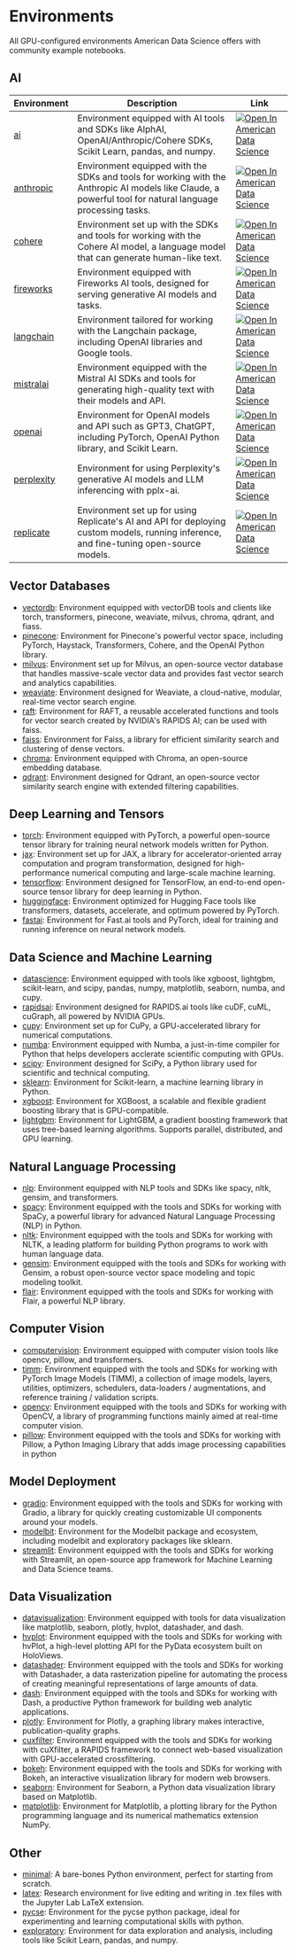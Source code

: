 # Environments

All GPU-configured environments American Data Science offers with community example notebooks.

## AI
| Environment | Description | Link |
|-------------|-------------|------|
| [ai](./ai) | Environment equipped with AI tools and SDKs like AlphAI, OpenAI/Anthropic/Cohere SDKs, Scikit Learn, pandas, and numpy. | [![Open In American Data Science](https://dashboard.amdatascience.com/images/shieldio-badge.svg)](https://lab.amdatascience.com/hub/user-redirect/git-pull?repo=https%3A%2F%2Fgithub.com%2Famericandatascience%2Fenvironments&urlpath=lab%2Ftree%2Fenvironments%2Fai/quickstart.ipynb&branch=main) |
| [anthropic](./anthropic) | Environment equipped with the SDKs and tools for working with the Anthropic AI models like Claude, a powerful tool for natural language processing tasks. | [![Open In American Data Science](https://dashboard.amdatascience.com/images/shieldio-badge.svg)](https://lab.amdatascience.com/hub/user-redirect/git-pull?repo=https%3A%2F%2Fgithub.com%2Famericandatascience%2Fenvironments&urlpath=lab%2Ftree%2Fenvironments%2Fanthropic/quickstart.ipynb&branch=main) |
| [cohere](./cohere) | Environment set up with the SDKs and tools for working with the Cohere AI model, a language model that can generate human-like text. | [![Open In American Data Science](https://dashboard.amdatascience.com/images/shieldio-badge.svg)](https://lab.amdatascience.com/hub/user-redirect/git-pull?repo=https%3A%2F%2Fgithub.com%2Famericandatascience%2Fenvironments&urlpath=lab%2Ftree%2Fenvironments%2Fcohere/quickstart.ipynb&branch=main) |
| [fireworks](./fireworks) | Environment equipped with Fireworks AI tools, designed for serving generative AI models and tasks. | [![Open In American Data Science](https://dashboard.amdatascience.com/images/shieldio-badge.svg)](https://lab.amdatascience.com/hub/user-redirect/git-pull?repo=https%3A%2F%2Fgithub.com%2Famericandatascience%2Fenvironments&urlpath=lab%2Ftree%2Fenvironments%2Ffireworks/quickstart.ipynb&branch=main) |
| [langchain](./langchain) | Environment tailored for working with the Langchain package, including OpenAI libraries and Google tools. | [![Open In American Data Science](https://dashboard.amdatascience.com/images/shieldio-badge.svg)](https://lab.amdatascience.com/hub/user-redirect/git-pull?repo=https%3A%2F%2Fgithub.com%2Famericandatascience%2Fenvironments&urlpath=lab%2Ftree%2Fenvironments%2Flangchain/quickstart.ipynb&branch=main) |
| [mistralai](./mistralai) | Environment equipped with the Mistral AI SDKs and tools for generating high-quality text with their models and API. | [![Open In American Data Science](https://dashboard.amdatascience.com/images/shieldio-badge.svg)](https://lab.amdatascience.com/hub/user-redirect/git-pull?repo=https%3A%2F%2Fgithub.com%2Famericandatascience%2Fenvironments&urlpath=lab%2Ftree%2Fenvironments%2Fmistralai/quickstart.ipynb&branch=main) |
| [openai](./openai) | Environment for OpenAI models and API such as GPT3, ChatGPT, including PyTorch, OpenAI Python library, and Scikit Learn. | [![Open In American Data Science](https://dashboard.amdatascience.com/images/shieldio-badge.svg)](https://lab.amdatascience.com/hub/user-redirect/git-pull?repo=https%3A%2F%2Fgithub.com%2Famericandatascience%2Fenvironments&urlpath=lab%2Ftree%2Fenvironments%2Fopenai/quickstart.ipynb&branch=main) |
| [perplexity](./perplexity) | Environment for using Perplexity's generative AI models and LLM inferencing with pplx-ai. | [![Open In American Data Science](https://dashboard.amdatascience.com/images/shieldio-badge.svg)](https://lab.amdatascience.com/hub/user-redirect/git-pull?repo=https%3A%2F%2Fgithub.com%2Famericandatascience%2Fenvironments&urlpath=lab%2Ftree%2Fenvironments%2Fperplexity/quickstart.ipynb&branch=main) |
| [replicate](./replicate) | Environment set up for using Replicate's AI and API for deploying custom models, running inference, and fine-tuning open-source models. | [![Open In American Data Science](https://dashboard.amdatascience.com/images/shieldio-badge.svg)](https://lab.amdatascience.com/hub/user-redirect/git-pull?repo=https%3A%2F%2Fgithub.com%2Famericandatascience%2Fenvironments&urlpath=lab%2Ftree%2Fenvironments%2Freplicate/quickstart.ipynb&branch=main) |

## Vector Databases
- [vectordb](./vectordb): Environment equipped with vectorDB tools and clients like torch, transformers, pinecone, weaviate, milvus, chroma, qdrant, and fiass.
- [pinecone](./pinecone): Environment for Pinecone's powerful vector space, including PyTorch, Haystack, Transformers, Cohere, and the OpenAI Python library.
- [milvus](./milvus): Environment set up for Milvus, an open-source vector database that handles massive-scale vector data and provides fast vector search and analytics capabilities.
- [weaviate](./weaviate): Environment designed for Weaviate, a cloud-native, modular, real-time vector search engine.
- [raft](./raft): Environment for RAFT, a reusable accelerated functions and tools for vector search created by NVIDIA's RAPIDS AI; can be used with faiss.
- [faiss](./faiss): Environment for Faiss, a library for efficient similarity search and clustering of dense vectors.
- [chroma](./chroma): Environment equipped with Chroma, an open-source embedding database.
- [qdrant](./qdrant): Environment designed for Qdrant, an open-source vector similarity search engine with extended filtering capabilities.

## Deep Learning and Tensors
- [torch](./torch): Environment equipped with PyTorch, a powerful open-source tensor library for training neural network models written for Python.
- [jax](./jax): Environment set up for JAX, a library for accelerator-oriented array computation and program transformation, designed for high-performance numerical computing and large-scale machine learning.
- [tensorflow](./tensorflow): Environment designed for TensorFlow, an end-to-end open-source tensor library for deep learning in Python.
- [huggingface](./huggingface): Environment optimized for Hugging Face tools like transformers, datasets, accelerate, and optimum powered by PyTorch.
- [fastai](./fastai): Environment for Fast.ai tools and PyTorch, ideal for training and running inference on neural network models.

## Data Science and Machine Learning
- [datascience](./datascience): Environment equipped with tools like xgboost, lightgbm, scikit-learn, and scipy, pandas, numpy, matplotlib, seaborn, numba, and cupy.
- [rapidsai](./rapidsai): Environment designed for RAPIDS.ai tools like cuDF, cuML, cuGraph, all powered by NVIDIA GPUs.
- [cupy](./cupy): Environment set up for CuPy, a GPU-accelerated library for numerical computations.
- [numba](./numba): Environment equipped with Numba, a just-in-time compiler for Python that helps developers acclerate scientific computing with GPUs.
- [scipy](./scipy): Environment designed for SciPy, a Python library used for scientific and technical computing.
- [sklearn](./sklearn): Environment for Scikit-learn, a machine learning library in Python.
- [xgboost](./xgboost): Environment for XGBoost, a scalable and flexible gradient boosting library that is GPU-compatible.
- [lightgbm](./lightgbm): Environment for LightGBM, a gradient boosting framework that uses tree-based learning algorithms. Supports parallel, distributed, and GPU learning.

## Natural Language Processing
- [nlp](./nlp): Environment equipped with NLP tools and SDKs like spacy, nltk, gensim, and transformers.
- [spacy](./spacy): Environment equipped with the tools and SDKs for working with SpaCy, a powerful library for advanced Natural Language Processing (NLP) in Python.
- [nltk](./nltk): Environment equipped with the tools and SDKs for working with NLTK, a leading platform for building Python programs to work with human language data.
- [gensim](./gensim): Environment equipped with the tools and SDKs for working with Gensim, a robust open-source vector space modeling and topic modeling toolkit.
- [flair](./flair): Environment equipped with the tools and SDKs for working with Flair, a powerful NLP library.

## Computer Vision
- [computervision](./computervision): Environment equipped with computer vision tools like opencv, pillow, and transformers.
- [timm](./timm): Environment equipped with the tools and SDKs for working with PyTorch Image Models (TIMM), a collection of image models, layers, utilities, optimizers, schedulers, data-loaders / augmentations, and reference training / validation scripts.
- [opencv](./opencv): Environment equipped with the tools and SDKs for working with OpenCV, a library of programming functions mainly aimed at real-time computer vision.
- [pillow](./pillow): Environment equipped with the tools and SDKs for working with Pillow, a Python Imaging Library that adds image processing capabilities in python

## Model Deployment
- [gradio](./gradio): Environment equipped with the tools and SDKs for working with Gradio, a library for quickly creating customizable UI components around your models.
- [modelbit](./modelbit): Environment for the Modelbit package and ecosystem, including modelbit and exploratory packages like sklearn.
- [streamlit](./streamlit): Environment equipped with the tools and SDKs for working with Streamlit, an open-source app framework for Machine Learning and Data Science teams.

## Data Visualization
- [datavisualization](./datavisualization): Environment equipped with tools for data visualization like matplotlib, seaborn, plotly, hvplot, datashader, and dash.
- [hvplot](./hvplot): Environment equipped with the tools and SDKs for working with hvPlot, a high-level plotting API for the PyData ecosystem built on HoloViews.
- [datashader](./datashader): Environment equipped with the tools and SDKs for working with Datashader, a data rasterization pipeline for automating the process of creating meaningful representations of large amounts of data.
- [dash](./dash): Environment equipped with the tools and SDKs for working with Dash, a productive Python framework for building web analytic applications.
- [plotly](./plotly): Environment for Plotly, a graphing library makes interactive, publication-quality graphs.
- [cuxfilter](./cuxfilter): Environment equipped with the tools and SDKs for working with cuXfilter, a RAPIDS framework to connect web-based visualization with GPU-accelerated crossfiltering.
- [bokeh](./bokeh): Environment equipped with the tools and SDKs for working with Bokeh, an interactive visualization library for modern web browsers.
- [seaborn](./seaborn): Environment for Seaborn, a Python data visualization library based on Matplotlib.
- [matplotlib](./matplotlib): Environment for Matplotlib, a plotting library for the Python programming language and its numerical mathematics extension NumPy.


## Other
- [minimal](./minimal): A bare-bones Python environment, perfect for starting from scratch.
- [latex](./latex): Research environment for live editing and writing in .tex files with the Jupyter Lab LaTeX extension.
- [pycse](./pycse): Environment for the pycse python package, ideal for experimenting and learning computational skills with python.
- [exploratory](./exploratory): Environment for data exploration and analysis, including tools like Scikit Learn, pandas, and numpy.
